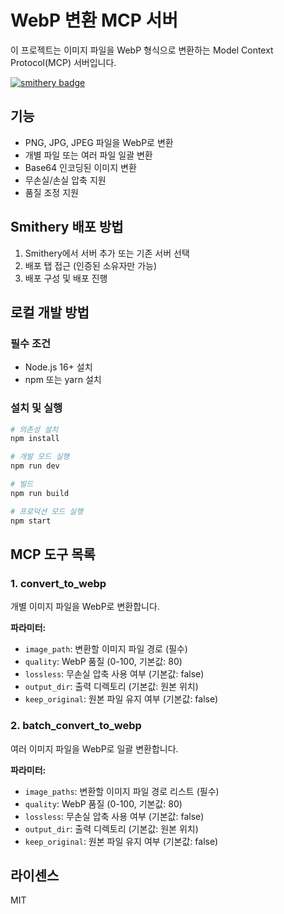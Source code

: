 # WebP 변환 MCP 서버

이 프로젝트는 이미지 파일을 WebP 형식으로 변환하는 Model Context Protocol(MCP) 서버입니다.

[![smithery badge](https://smithery.ai/badge/@xoy8n/convert_webp)](https://smithery.ai/server/@xoy8n/convert_webp)

## 기능

- PNG, JPG, JPEG 파일을 WebP로 변환
- 개별 파일 또는 여러 파일 일괄 변환
- Base64 인코딩된 이미지 변환
- 무손실/손실 압축 지원
- 품질 조정 지원

## Smithery 배포 방법

1. Smithery에서 서버 추가 또는 기존 서버 선택
2. 배포 탭 접근 (인증된 소유자만 가능)
3. 배포 구성 및 배포 진행

## 로컬 개발 방법

### 필수 조건

- Node.js 16+ 설치
- npm 또는 yarn 설치

### 설치 및 실행

```bash
# 의존성 설치
npm install

# 개발 모드 실행
npm run dev

# 빌드
npm run build

# 프로덕션 모드 실행
npm start
```

## MCP 도구 목록

### 1. convert_to_webp

개별 이미지 파일을 WebP로 변환합니다.

**파라미터:**

- `image_path`: 변환할 이미지 파일 경로 (필수)
- `quality`: WebP 품질 (0-100, 기본값: 80)
- `lossless`: 무손실 압축 사용 여부 (기본값: false)
- `output_dir`: 출력 디렉토리 (기본값: 원본 위치)
- `keep_original`: 원본 파일 유지 여부 (기본값: false)

### 2. batch_convert_to_webp

여러 이미지 파일을 WebP로 일괄 변환합니다.

**파라미터:**

- `image_paths`: 변환할 이미지 파일 경로 리스트 (필수)
- `quality`: WebP 품질 (0-100, 기본값: 80)
- `lossless`: 무손실 압축 사용 여부 (기본값: false)
- `output_dir`: 출력 디렉토리 (기본값: 원본 위치)
- `keep_original`: 원본 파일 유지 여부 (기본값: false)

## 라이센스

MIT
